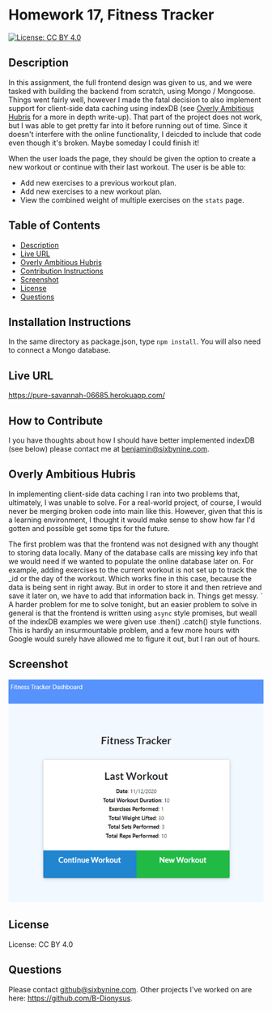 # Homework 17, Fitness Tracker
[![License: CC BY 4.0](https://img.shields.io/badge/License-CC%20BY%204.0-lightgrey.svg)](https://creativecommons.org/licenses/by/4.0/)
## Description
In this assignment, the full frontend design was given to us, and we were tasked with building the backend from scratch, using Mongo / Mongoose. Things went fairly well, however I made the fatal decision to also implement support for client-side data caching using indexDB (see [Overly Ambitious Hubris](#Overly%20Ambitious%20Hubris) for a more in depth write-up). That part of the project does not work, but I was able to get pretty far into it before running out of time. Since it doesn't interfere with the online functionality, I deicded to include that code even though it's broken. Maybe someday I could finish it!

When the user loads the page, they should be given the option to create a new workout or continue with their last workout.
The user is be able to:
  * Add new exercises to a previous workout plan.
  * Add new exercises to a new workout plan.
  * View the combined weight of multiple exercises on the `stats` page.

## Table of Contents
* [Description](#description)
* [Live URL](#Live%20URL)
* [Overly Ambitious Hubris](#Overly%20Ambitious%20Hubris)
* [Contribution Instructions](#How%20to%20Contribute)
* [Screenshot](#Screenshot)
* [License](#License)
* [Questions](#Questions)
## Installation Instructions
In the same directory as package.json, type ```npm install```. You will also need to connect a Mongo database.
## Live URL
https://pure-savannah-06685.herokuapp.com/
## How to Contribute
I you have thoughts about how I should have better implemented indexDB (see below) please contact me at benjamin@sixbynine.com.
## Overly Ambitious Hubris
In implementing client-side data caching I ran into two problems that, ultimately, I was unable to solve. For a real-world project, of course, I would never be merging broken code into main like this. However, given that this is a learning environment, I thought it would make sense to show how far I'd gotten and possible get some tips for the future.

The first problem was that the frontend was not designed with any thought to storing data locally. Many of the database calls are missing key info that we would need if we wanted to populate the online database later on. For example, adding exercises to the current workout is not set up to track the _id or the day of the workout. Which works fine in this case, because the data is being sent in right away. But in order to store it and then retrieve and save it later on, we have to add that information back in. Things get messy.
`
A harder problem for me to solve tonight, but an easier problem to solve in general is that the frontend is written using ```async``` style promises, but weall of the indexDB examples we were given use .then() .catch() style functions. This is hardly an insurmountable problem, and a few more hours with Google would surely have allowed me to figure it out, but I ran out of hours.
## Screenshot
![screnshot](./public/screenshot.png)
## License
License: CC BY 4.0
## Questions
Please contact github@sixbynine.com.
Other projects I've worked on are here: https://github.com/B-Dionysus.
